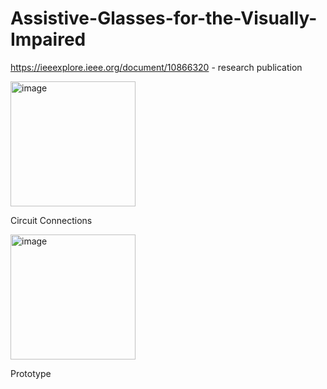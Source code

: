 # Assistive-Glasses-for-the-Visually-Impaired


https://ieeexplore.ieee.org/document/10866320   - research publication


<img width="200" height="200" alt="image" src="https://github.com/user-attachments/assets/76fe05b8-b5e5-4b89-b819-50f72760ffa0" />


Circuit Connections




<img width="200" height="200" alt="image" src="https://github.com/user-attachments/assets/624568b7-2f2f-4597-9bbc-2b6adf2725e6" />


Prototype
